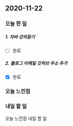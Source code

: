 2020-11-22
--

### 오늘 한 일

##### 1.  자바 강의듣기

- [ ] 완료

##### 2. 블로그 이메일 깃허브 주소 추가

- [x] 완료

### 오늘 느낀점

### 내일 할 일

오늘 느낀점
내일 할 일




